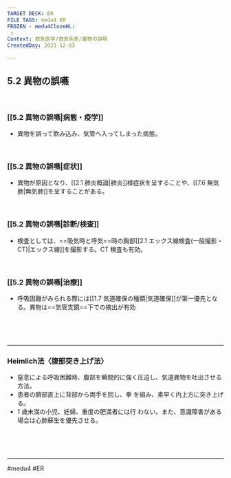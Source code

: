 ```yaml
---
TARGET DECK: ER
FILE TAGS: medu4 ER
FROZEN - medu4ClozeHL:
 : 
Context: 救急医学/救急疾患/異物の誤嚥
CreatedDay: 2021-12-03

---
```


## 5.2 異物の誤嚥


<br>

### [[5.2 異物の誤嚥|病態・疫学]]
* 異物を誤って飲み込み、気管へ入ってしまった病態。

<br>

### [[5.2 異物の誤嚥|症状]]
* 異物が原因となり、[[2.1 肺炎概論|肺炎]]様症状を呈することや、[[7.6 無気肺|無気肺]]を呈することがある。

<br>

### [[5.2 異物の誤嚥|診断/検査]]
* 検査としては、==吸気時と呼気==時の胸部[[2.1 エックス線検査(一般撮影・CT)|エックス線]]を撮影する。CT 検査も有効。
<!--ID: 1640353707174-->


<br>

### [[5.2 異物の誤嚥|治療]]
* 呼吸困難がみられる際には[[1.7 気道確保の種類|気道確保]]が第一優先となる。異物は==気管支鏡==下での摘出が有効
<!--ID: 1640353715850-->




<br><br><br>

---
### Heimlich法〈腹部突き上げ法〉
* 窒息による呼吸困難時、腹部を瞬間的に強く圧迫し、気道異物を吐出させる方法。
* 患者の臍部直上に背部から両手を回し、拳 を組み、素早く内上方に突き上げる。
* 1 歳未満の小児、妊婦、重度の肥満者には行 わない。また、意識障害がある場合は心肺蘇生を優先させる。


<br><br><br>

---



#medu4 #ER 
